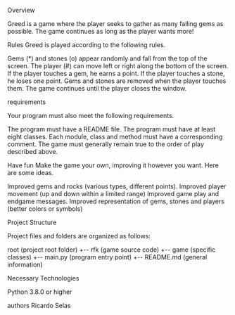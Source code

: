 Overview

Greed is a game where the player seeks to gather as many falling gems as possible. The game continues as long as the player wants more!

Rules
Greed is played according to the following rules.

Gems (*) and stones (o) appear randomly and fall from the top of the screen. The player (#) can move left or right along the bottom of the screen. If the player touches a gem, he earns a point. If the player touches a stone, he loses one point. Gems and stones are removed when the player touches them. The game continues until the player closes the window.

requirements

Your program must also meet the following requirements.

The program must have a README file. The program must have at least eight classes. Each module, class and method must have a corresponding comment. The game must generally remain true to the order of play described above.

Have fun Make the game your own, improving it however you want. Here are some ideas.

Improved gems and rocks (various types, different points). Improved player movement (up and down within a limited range) Improved game play and endgame messages. Improved representation of gems, stones and players (better colors or symbols)

Project Structure

Project files and folders are organized as follows:

root (project root folder) +-- rfk (game source code) +-- game (specific classes) +-- main.py (program entry point) +-- README.md (general information)

Necessary Technologies

Python 3.8.0 or higher

authors
Ricardo Selas